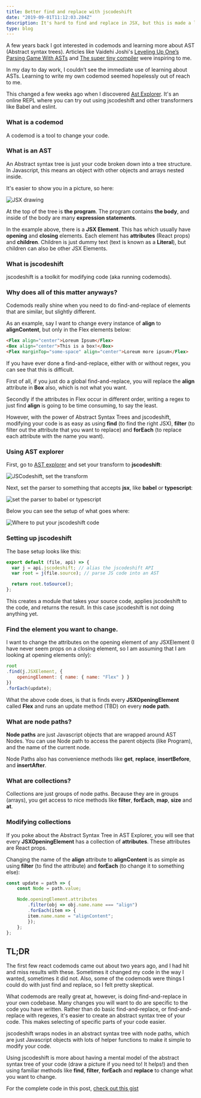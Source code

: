 ```yaml
---
title: Better find and replace with jscodeshift
date: "2019-09-01T11:12:03.284Z"
description: It's hard to find and replace in JSX, but this is made a lot easier by using tools like jscodeshift. How to write your own codemod to change your JSX.
type: blog
---
```


A few years back I got interested in codemods and learning more about AST (Abstract syntax trees). Articles like Vaidehi Joshi's [Leveling Up One’s Parsing Game With ASTs](https://medium.com/basecs/leveling-up-ones-parsing-game-with-asts-d7a6fc2400ff) and [The super tiny compiler](https://github.com/jamiebuilds/the-super-tiny-compiler) were inspiring to me.

In my day to day work, I couldn’t see the immediate use of learning about ASTs. Learning to write my own codemod seemed hopelessly out of reach to me.

This changed a few weeks ago when I discovered [Ast Explorer](https://astexplorer.net/). It's an online REPL where you can try out using jscodeshift and other transformers like Babel and eslint.

### What is a codemod
A codemod is a tool to change your code. 
### What is an AST
An Abstract syntax tree is just your code broken down into a tree structure. In Javascript, this means an object with other objects and arrays nested inside.

It's easier to show you in a picture, so here:

![JSX drawing](./jsx.jpg)

At the top of the tree is **the program**. The program contains **the body**, and inside of the body are many **expression statements**.

In the example above, there is a **JSX Element**. This has which usually have **opening** and **closing** elements. Each element has **attributes** (React props) and **children**. Children is just dummy text (text is known as a **Literal**), but children can also be other JSX Elements.
### What is jscodeshift
jscodeshift is a toolkit for modifying code (aka running codemods).

### Why does all of this matter anyways?
Codemods really shine when you need to do find-and-replace of elements that are similar, but slightly different. 

As an example, say I want to change every instance of **align** to **alignContent**, but only in the Flex elements below:

```HTML
<Flex align="center">Loreum Ipsum</Flex>
<Box align="center">This is a box!</Box>
<Flex marginTop="some-space" align="center">Loreum more ipsum</Flex>
```

If you have ever done a find-and-replace, either with or without regex, you can see that this is difficult. 

First of all, if you just do a global find-and-replace, you will replace the **align** attribute in **Box** also, which is not what you want. 

Secondly if the attributes in Flex occur in different order, writing a regex to just find **align** is going to be time consuming, to say the least.

However, with the power of Abstract Syntax Trees and jscodeshift, modifying your code is as easy as using **find** (to find the right JSX), **filter** (to filter out the attribute that you want to replace) and **forEach** (to replace each attribute with the name you want).
### Using AST explorer
First, go to [AST explorer](https://astexplorer.net/) and set your transform to **jscodeshift**:

![JSCodeshift, set the transform](./jscodeshift.png)

Next, set the parser to something that accepts **jsx**, like **babel** or **typescript**:

![set the parser to babel or typescript](./parser.png)

Below you can see the setup of what goes where:

![Where to put your jscodeshift code](./astexplorer.png)
### Setting up jscodeshift

The base setup looks like this:

```Javascript
export default (file, api) => {
  var j = api.jscodeshift; // alias the jscodeshift API
  var root = j(file.source); // parse JS code into an AST

  return root.toSource();
};
```

This creates a module that takes your source code, applies jscodeshift to the code, and returns the result. In this case jscodeshift is not doing anything yet.
### Find the element you want to change.

I want to change the attributes on the opening element of any JSXElement (I have never seem props on a closing element, so I am assuming that I am looking at opening elements only):

```Javascript
root
.find(j.JSXElement, {
    openingElement: { name: { name: "Flex" } }
})
.forEach(update);
```

What the above code does, is that is finds every **JSXOpeningElement** called **Flex** and runs an update method (TBD) on every **node path**.
### What are node paths?
**Node paths** are just Javascript objects that are wrapped around AST Nodes. You can use Node path to access the parent objects (like Program), and the name of the current node. 

Node Paths also has convenience methods like **get**, **replace**, **insertBefore**, and **insertAfter**.
### What are collections?
Collections are just groups of node paths. Because they are in groups (arrays), you get access to nice methods like **filter**, **forEach**, **map**, **size** and **at**.

### Modifying collections
If you poke about the Abstract Syntax Tree in AST Explorer, you will see that every **JSXOpeningElement** has a collection of **attributes**. These attributes are React props.

Changing the name of the **align** attribute to **alignContent** is as simple as using **filter** (to find the attribute) and **forEach** (to change it to something else):

```Javascript
const update = path => {
    const Node = path.value;

    Node.openingElement.attributes
        .filter(obj => obj.name.name === "align")
        .forEach(item => {
        item.name.name = "alignContent";
        });
    };
};
```

## TL;DR
The first few react codemods came out about two years ago, and I had hit and miss results with these. Sometimes it changed my code in the way I wanted, sometimes it did not. Also, some of the codemods were things I could do with just find and replace, so I felt pretty skeptical.

What codemods are really great at, however, is doing find-and-replace in your own codebase. Many changes you will want to do are specific to the code you have written. Rather than do basic find-and-replace, or find-and-replace with regexes, it's easier to create an abstract syntax tree of your code. This makes selecting of specific parts of your code easier.

jscodeshift wraps nodes in an abstract syntax tree with node paths, which are just Javascript objects with lots of helper functions to make it simple to modify your code.

Using jscodeshift is more about having a mental model of the abstract syntax tree of your code (draw a picture if you need to! It helps!) and then using familiar methods like **find**, **filter**, **forEach** and **replace** to change what you want to change.

For the complete code in this post, [check out this gist](https://astexplorer.net/#/gist/f98a6e68eb196e7161a5a2c096c035e5/9df530e022ecc48ea7d0561ae5dec3b0dc4c3ab0)









